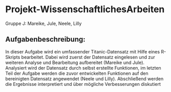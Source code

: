 # Projekt-WissenschaftlichesArbeiten

Gruppe J: Mareike, Jule, Neele, Lilly

## Aufgabenbeschreibung: 

In dieser Aufgabe wird ein umfassender Titanic-Datensatz mit Hilfe eines R-Skripts bearbeitet. Dabei wird zuerst der Datensatz eingelesen und zur weiteren Analyse und Bearbeitung aufbereitet (Mareike und Jule). 
Analysiert wird der Datensatz durch selbst erstellte Funktionen, im letzten Teil der Aufgabe werden die zuvor entwickelten Funktionen auf den bereinigten Datensatz angewendet (Neele und Lilly).
Abschließend werden die Ergebnisse interpretiert und über mögliche Verbesserungen diskutiert
